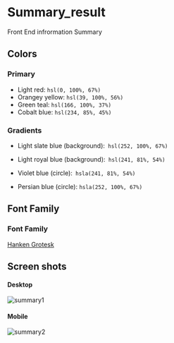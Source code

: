 #  Summary_result
 Front End infrormation Summary
 
 ## Colors 
 
### Primary
- Light red: `hsl(0, 100%, 67%)`
- Orangey yellow: `hsl(39, 100%, 56%)`
- Green teal: `hsl(166, 100%, 37%)`
- Cobalt blue: `hsl(234, 85%, 45%)`

### Gradients

- Light slate blue (background):` hsl(252, 100%, 67%)`
- Light royal blue (background):` hsl(241, 81%, 54%)`

- Violet blue (circle):` hsla(241, 81%, 54%)`
- Persian blue (circle): `hsla(252, 100%, 67%)`

## Font Family

### Font Family 
[Hanken Grotesk](https://fonts.google.com/specimen/Hanken+Grotesk?query=Hanken+)

## Screen shots
#### Desktop
![summary1](https://github.com/Ahmed-kotb621/summary_result.github.io/assets/75045581/160bfa4a-42a8-4766-a27e-2777dc873824)
#### Mobile
![summary2](https://github.com/Ahmed-kotb621/summary_result.github.io/assets/75045581/b87fc01d-5d3b-4cb8-8cf6-ea9f090fbb64)
